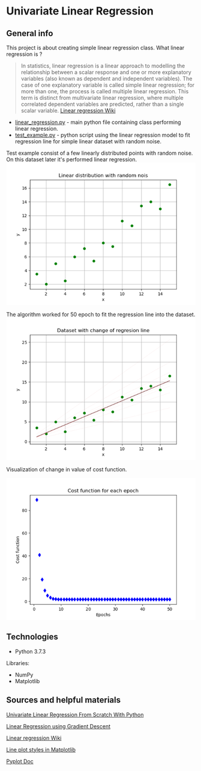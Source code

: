 # Univariate Linear Regression
## General info
This project is about creating simple linear regression class. What linear regression is ?

>In statistics, linear regression is a linear approach to modelling the relationship between a scalar response and one or more explanatory variables (also known as dependent and independent variables). The case of one explanatory variable is called simple linear regression; for more than one, the process is called multiple linear regression. This term is distinct from multivariate linear regression, where multiple correlated dependent variables are predicted, rather than a single scalar variable.
[Linear regression Wiki](https://en.wikipedia.org/wiki/Linear_regression)

* [linear_regression.py](https://github.com/SSketcher/Python---Machine_Learning/blob/master/Linear--Regression/linear_regression.py) - main python file containing class performing linear regression.
* [test_example.py](https://github.com/SSketcher/Python---Machine_Learning/blob/master/Linear--Regression/test_example.py) - python script using the linear regression model to fit regression line for simple linear dataset with random noise.

Test example consist of a few linearly distributed points with random noise. On this dataset later it's performed linear regression.
![alt text](https://github.com/SSketcher/Python---Machine_Learning/blob/master/Univariate_Linear_Regression/resources/Figure_1.png?raw=true)

The algorithm worked for 50 epoch to fit the regression line into the dataset.
![alt text](https://github.com/SSketcher/Python---Machine_Learning/blob/master/Univariate_Linear_Regression/resources/Figure_2.png?raw=true)

Visualization of change in value of cost function.

![alt text](https://github.com/SSketcher/Python---Machine_Learning/blob/master/Univariate_Linear_Regression/resources/Figure_3.png?raw=true)

## Technologies
* Python 3.7.3

Libraries:
* NumPy
* Matplotlib

## Sources and helpful materials
[Univariate Linear Regression From Scratch With Python](https://satishgunjal.com/univariate_lr/)

[Linear Regression using Gradient Descent](https://towardsdatascience.com/linear-regression-using-gradient-descent-97a6c8700931)

[Linear regression Wiki](https://en.wikipedia.org/wiki/Linear_regression)

[Line plot styles in Matplotlib](https://www.pythoninformer.com/python-libraries/matplotlib/line-plots/)

[Pyplot Doc](https://matplotlib.org/tutorials/introductory/pyplot.html)
